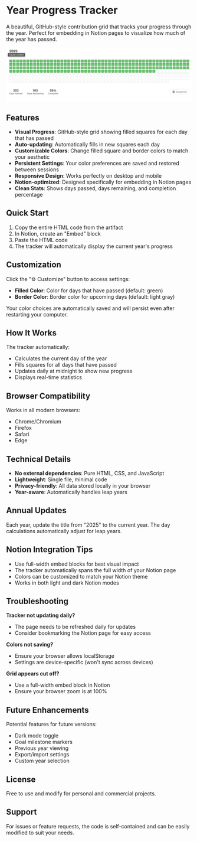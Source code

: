 # Year Progress Tracker

A beautiful, GitHub-style contribution grid that tracks your progress through the year. Perfect for embedding in Notion pages to visualize how much of the year has passed.

![Year Tracker Preview](./assets/year-tracker.png)

## Features

- **Visual Progress**: GitHub-style grid showing filled squares for each day that has passed
- **Auto-updating**: Automatically fills in new squares each day
- **Customizable Colors**: Change filled square and border colors to match your aesthetic
- **Persistent Settings**: Your color preferences are saved and restored between sessions
- **Responsive Design**: Works perfectly on desktop and mobile
- **Notion-optimized**: Designed specifically for embedding in Notion pages
- **Clean Stats**: Shows days passed, days remaining, and completion percentage

## Quick Start

1. Copy the entire HTML code from the artifact
2. In Notion, create an "Embed" block
3. Paste the HTML code
4. The tracker will automatically display the current year's progress

## Customization

Click the "⚙️ Customize" button to access settings:

- **Filled Color**: Color for days that have passed (default: green)
- **Border Color**: Border color for upcoming days (default: light gray)

Your color choices are automatically saved and will persist even after restarting your computer.

## How It Works

The tracker automatically:
- Calculates the current day of the year
- Fills squares for all days that have passed
- Updates daily at midnight to show new progress
- Displays real-time statistics

## Browser Compatibility

Works in all modern browsers:
- Chrome/Chromium
- Firefox
- Safari
- Edge

## Technical Details

- **No external dependencies**: Pure HTML, CSS, and JavaScript
- **Lightweight**: Single file, minimal code
- **Privacy-friendly**: All data stored locally in your browser
- **Year-aware**: Automatically handles leap years

## Annual Updates

Each year, update the title from "2025" to the current year. The day calculations automatically adjust for leap years.

## Notion Integration Tips

- Use full-width embed blocks for best visual impact
- The tracker automatically spans the full width of your Notion page
- Colors can be customized to match your Notion theme
- Works in both light and dark Notion modes

## Troubleshooting

**Tracker not updating daily?**
- The page needs to be refreshed daily for updates
- Consider bookmarking the Notion page for easy access

**Colors not saving?**
- Ensure your browser allows localStorage
- Settings are device-specific (won't sync across devices)

**Grid appears cut off?**
- Use a full-width embed block in Notion
- Ensure your browser zoom is at 100%

## Future Enhancements

Potential features for future versions:
- Dark mode toggle
- Goal milestone markers
- Previous year viewing
- Export/import settings
- Custom year selection

## License

Free to use and modify for personal and commercial projects.

## Support

For issues or feature requests, the code is self-contained and can be easily modified to suit your needs.